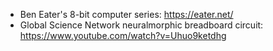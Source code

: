 - Ben Eater's 8-bit computer series: https://eater.net/
- Global Science Network neuralmorphic breadboard circuit: https://www.youtube.com/watch?v=Uhuo9ketdhg
